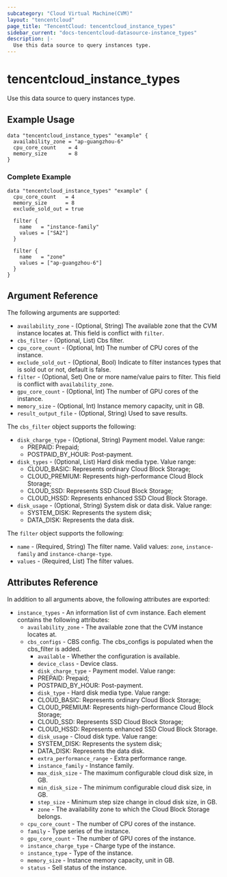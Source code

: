 ```yaml
---
subcategory: "Cloud Virtual Machine(CVM)"
layout: "tencentcloud"
page_title: "TencentCloud: tencentcloud_instance_types"
sidebar_current: "docs-tencentcloud-datasource-instance_types"
description: |-
  Use this data source to query instances type.
---
```


# tencentcloud_instance_types

Use this data source to query instances type.

## Example Usage

```hcl
data "tencentcloud_instance_types" "example" {
  availability_zone = "ap-guangzhou-6"
  cpu_core_count    = 4
  memory_size       = 8
}
```

### Complete Example

```hcl
data "tencentcloud_instance_types" "example" {
  cpu_core_count   = 4
  memory_size      = 8
  exclude_sold_out = true

  filter {
    name   = "instance-family"
    values = ["SA2"]
  }

  filter {
    name   = "zone"
    values = ["ap-guangzhou-6"]
  }
}
```

## Argument Reference

The following arguments are supported:

* `availability_zone` - (Optional, String) The available zone that the CVM instance locates at. This field is conflict with `filter`.
* `cbs_filter` - (Optional, List) Cbs filter.
* `cpu_core_count` - (Optional, Int) The number of CPU cores of the instance.
* `exclude_sold_out` - (Optional, Bool) Indicate to filter instances types that is sold out or not, default is false.
* `filter` - (Optional, Set) One or more name/value pairs to filter. This field is conflict with `availability_zone`.
* `gpu_core_count` - (Optional, Int) The number of GPU cores of the instance.
* `memory_size` - (Optional, Int) Instance memory capacity, unit in GB.
* `result_output_file` - (Optional, String) Used to save results.

The `cbs_filter` object supports the following:

* `disk_charge_type` - (Optional, String) Payment model. Value range:
	- PREPAID: Prepaid;
	- POSTPAID_BY_HOUR: Post-payment.
* `disk_types` - (Optional, List) Hard disk media type. Value range:
	- CLOUD_BASIC: Represents ordinary Cloud Block Storage;
	- CLOUD_PREMIUM: Represents high-performance Cloud Block Storage;
	- CLOUD_SSD: Represents SSD Cloud Block Storage;
	- CLOUD_HSSD: Represents enhanced SSD Cloud Block Storage.
* `disk_usage` - (Optional, String) System disk or data disk. Value range:
	- SYSTEM_DISK: Represents the system disk;
	- DATA_DISK: Represents the data disk.

The `filter` object supports the following:

* `name` - (Required, String) The filter name. Valid values: `zone`, `instance-family` and `instance-charge-type`.
* `values` - (Required, List) The filter values.

## Attributes Reference

In addition to all arguments above, the following attributes are exported:

* `instance_types` - An information list of cvm instance. Each element contains the following attributes:
  * `availability_zone` - The available zone that the CVM instance locates at.
  * `cbs_configs` - CBS config. The cbs_configs is populated when the cbs_filter is added.
    * `available` - Whether the configuration is available.
    * `device_class` - Device class.
    * `disk_charge_type` - Payment model. Value range:
	- PREPAID: Prepaid;
	- POSTPAID_BY_HOUR: Post-payment.
    * `disk_type` - Hard disk media type. Value range:
	- CLOUD_BASIC: Represents ordinary Cloud Block Storage;
	- CLOUD_PREMIUM: Represents high-performance Cloud Block Storage;
	- CLOUD_SSD: Represents SSD Cloud Block Storage;
	- CLOUD_HSSD: Represents enhanced SSD Cloud Block Storage.
    * `disk_usage` - Cloud disk type. Value range:
	- SYSTEM_DISK: Represents the system disk;
	- DATA_DISK: Represents the data disk.
    * `extra_performance_range` - Extra performance range.
    * `instance_family` - Instance family.
    * `max_disk_size` - The maximum configurable cloud disk size, in GB.
    * `min_disk_size` - The minimum configurable cloud disk size, in GB.
    * `step_size` - Minimum step size change in cloud disk size, in GB.
    * `zone` - The availability zone to which the Cloud Block Storage belongs.
  * `cpu_core_count` - The number of CPU cores of the instance.
  * `family` - Type series of the instance.
  * `gpu_core_count` - The number of GPU cores of the instance.
  * `instance_charge_type` - Charge type of the instance.
  * `instance_type` - Type of the instance.
  * `memory_size` - Instance memory capacity, unit in GB.
  * `status` - Sell status of the instance.



